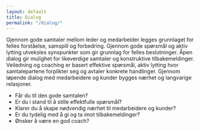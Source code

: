 ```yaml
---
layout: default
title: Dialog
permalink: "/dialog/"
---
```


Gjennom gode samtaler mellom leder og medarbeider legges grunnlaget for felles forståelse, samspill og forbedring. Gjennom gode spørsmål og aktiv lytting utveksles synspunkter som gir grunnlag for felles beslutninger. Åpen dialog gir mulighet for likeverdige samtaler og konstruktive tilbakemeldinger. Veiledning og coaching er basert effektive spørsmål, aktiv lytting hvor samtalepartene forplikter seg og avtaler konkrete handlinger. Gjennom løpende dialog med medarbeidere og kunder bygges nærhet og langvarige relasjoner.

* Får du til den gode samtalen?
* Er du i stand til å stille effektfulle spørsmål?
* Klarer du å skape nødvendig nærhet til medarbeidere og kunder?
* Er du tydelig med å gi og ta imot tilbakemeldinger?
* Ønsker å være en god coach?